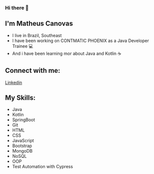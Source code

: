 ### Hi there 👋
## I'm Matheus Canovas
- I live in Brazil, Southeast
- I have been working on CONTMATIC PHOENIX as a Java Developer Trainee 💻
- And i have been learning mor about Java and Kotlin ☕

## Connect with me:
<a href="https://www.linkedin.com/in/matheuscanovas/" target="_blank"> 
  Linkedin
</a>

## My Skills:
- Java
- Kotlin
- SpringBoot
- Git
- HTML
- CSS
- JavaScript
- Bootstrap
- MongoDB
- NoSQL
- OOP
- Test Automation with Cypress
<!--
**MatheusCanovas474/MatheusCanovas474** is a ✨ _special_ ✨ repository because its `README.md` (this file) appears on your GitHub profile.

Here are some ideas to get you started:

- 🔭 I’m currently working on ...
- 🌱 I’m currently learning ...
- 👯 I’m looking to collaborate on ...
- 🤔 I’m looking for help with ...
- 💬 Ask me about ...
- 📫 How to reach me: ...
- 😄 Pronouns: ...
- ⚡ Fun fact: ...
-->
